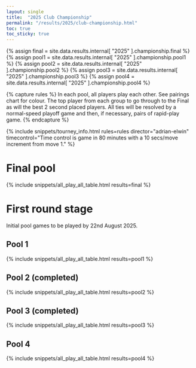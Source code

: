 ```yaml
---
layout: single
title:  "2025 Club Championship"
permalink: "/results/2025/club-championship.html"
toc: true
toc_sticky: true
---
```


{% assign final = site.data.results.internal[ "2025" ].championship.final %}
{% assign pool1 = site.data.results.internal[ "2025" ].championship.pool1 %}
{% assign pool2 = site.data.results.internal[ "2025" ].championship.pool2 %}
{% assign pool3 = site.data.results.internal[ "2025" ].championship.pool3 %}
{% assign pool4 = site.data.results.internal[ "2025" ].championship.pool4 %}

{% capture rules %}
In each pool, all players play each other. See pairings chart for colour.
The top player from each group to go through to the Final as will the best 2 second placed players.
All ties will be resolved by a normal-speed playoff game and then, if necessary, pairs of rapid-play game.
{% endcapture %}

{% include snippets/tourney_info.html rules=rules director="adrian-elwin" timecontrol="Time control is game in 80 minutes with a 10 secs/move increment from move 1." %}

# Final pool

{% include snippets/all_play_all_table.html results=final %}

# First round stage

Initial pool games to be played by 22nd August 2025.

## Pool 1

{% include snippets/all_play_all_table.html results=pool1 %}

## Pool 2 (completed)

{% include snippets/all_play_all_table.html results=pool2 %}

## Pool 3 (completed)

{% include snippets/all_play_all_table.html results=pool3 %}

## Pool 4

{% include snippets/all_play_all_table.html results=pool4 %}
